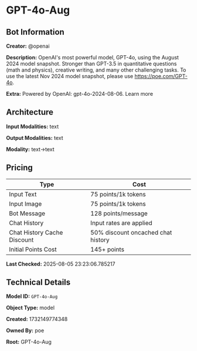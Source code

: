 # GPT-4o-Aug

## Bot Information

**Creator:** @openai

**Description:** OpenAI's most powerful model, GPT-4o, using the August 2024 model snapshot. Stronger than GPT-3.5 in quantitative questions (math and physics), creative writing, and many other challenging tasks. To use the latest Nov 2024 model snapshot, please use https://poe.com/GPT-4o.

**Extra:** Powered by OpenAI: gpt-4o-2024-08-06. Learn more


## Architecture

**Input Modalities:** text

**Output Modalities:** text

**Modality:** text->text


## Pricing

| Type | Cost |
|------|------|
| Input Text | 75 points/1k tokens |
| Input Image | 75 points/1k tokens |
| Bot Message | 128 points/message |
| Chat History | Input rates are applied |
| Chat History Cache Discount | 50% discount oncached chat history |
| Initial Points Cost | 145+ points |

**Last Checked:** 2025-08-05 23:23:06.785217


## Technical Details

**Model ID:** `GPT-4o-Aug`

**Object Type:** model

**Created:** 1732149774348

**Owned By:** poe

**Root:** GPT-4o-Aug
